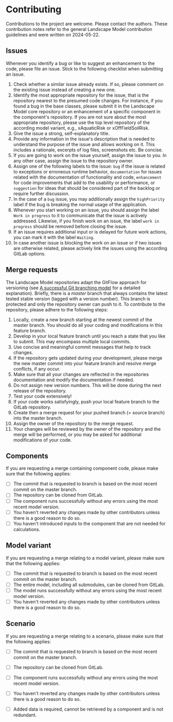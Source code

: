 # Contributing

Contributions to the project are welcome. Please contact the authors. These contribution notes refer to the general
Landscape Model contribution guidelines and were written on 2024-05-22.

## Issues

Whenever you identify a bug or like to suggest an enhancement to the code, please file an issue. Stick to the following
checklist when submitting an issue.

1. Check whether a similar issue already exists. If so, please comment on the existing issue instead of creating a new
   one.
2. Identify the most appropriate repository for the issue, that is the repository nearest to the presumed code changes.
   For instance, if you found a bug in the base classes, please submit it in the Landscape Model core repository or an
   enhancement of a specific component in the component's repository. If you are not sure about the most appropriate
   repository, please use the top level repository of the according model variant, e.g., xAquaticRisk or
   xOffFieldSoilRisk.
3. Give the issue a strong, self-explanatory title.
4. Provide any information in the issue's description that is needed to understand the purpose of the issue and allows
   working on it. This includes a rationale, excerpts of log files, screenshots etc. Be concise.
5. If you are going to work on the issue yourself, assign the issue to you. In any other case, assign the issue to the
   repository owner.
6. Assign one of the following labels to the issue: `bug` if the issue is related to exceptions or erroneous runtime
   behavior, `documentation` for issues related with the documentation of functionality and code, `enhancement` for
   code improvements that add to the usability or performance, or `suggestion` for ideas that should be considered part
   of the backlog or require further discussion.
7. In the case of a `bug` issue, you may additionally assign the `highPriority` label if the bug is breaking the normal
   usage of the application.
8. Whenever you start working on an issue, you should assign the label `Work in progress` to it to communicate that the
   issue is actively addressed. Likewise, if you finish work on an issue, the label `work in progress` should be
   removed before closing the issue.
9. If an issue requires additional input or is delayed for future work actions, you can mark it with the label
   `Waiting`.
10. In case another issue is blocking the work on an issue or if two issues are otherwise related, please actively link
    the issues using the according GitLab options.

## Merge requests

The Landscape Model repositories adapt the GitFlow approach for versioning (see
[A successful Git branching model](https://nvie.com/posts/a-successful-git-branching-model/) for a detailed
explanation). Briefly, there is a *master* branch that always contains the latest tested stable version (tagged with a
version number). This branch is protected and only the repository owner can push to it. To contribute to the repository,
please adhere to the following steps:

1. Locally, create a new branch starting at the newest commit of the master branch. You should do all your coding and
   modifications in this feature branch.
2. Develop in your local feature branch until you reach a state that you like to submit. This may encompass multiple
   local commits.
3. Use concise and meaningful commit messages that help to track changes.
4. If the repository gets updated during your development, please merge the new master commit into your feature branch
   and resolve merge conflicts, if any occur.
5. Make sure that all your changes are reflected in the repositories documentation and modify the documentation if
   needed.
6. Do not assign new version numbers. This will be done during the next release of the repository.
7. Test your code extensively!
8. If your code works satisfyingly, push your local feature branch to the GitLab repository.
9. Create then a merge request for your pushed branch (= source branch) into the master branch.
10. Assign the owner of the repository to the merge request.
11. Your changes will be reviewed by the owner of the repository and the merge will be performed, or you may be asked
    for additional modifications of your code.

## Components

If you are requesting a merge containing component code, please make sure that the following applies:

- [ ] The commit that is requested to branch is based on the most recent commit on the master branch.
- [ ] The repository can be cloned from GitLab.
- [ ] The component runs successfully without any errors using the most recent model version.
- [ ] You haven't reverted any changes made by other contributors unless there is a good reason to do so.
- [ ] You haven't introduced inputs to the component that are not needed for calculations.

## Model variant

If you are requesting a merge relating to a model variant, please make sure that the following applies:

- [ ] The commit that is requested to branch is based on the most recent commit on the master branch.
- [ ] The entire model, including all submodules, can be cloned from GitLab.
- [ ] The model runs successfully without any errors using the most recent model version.
- [ ] You haven't reverted any changes made by other contributors unless there is a good reason to do so.

## Scenario

If you are requesting a merge relating to a scenario, please make sure that the following applies:

- [ ] The commit that is requested to branch is based on the most recent commit on the master branch.
- [ ] The repository can be cloned from GitLab.
- [ ] The component runs successfully without any errors using the most recent model version.
- [ ] You haven't reverted any changes made by other contributors unless there is a good reason to do so.
- [ ] Added data is required, cannot be retrieved by a component and is not redundant.

